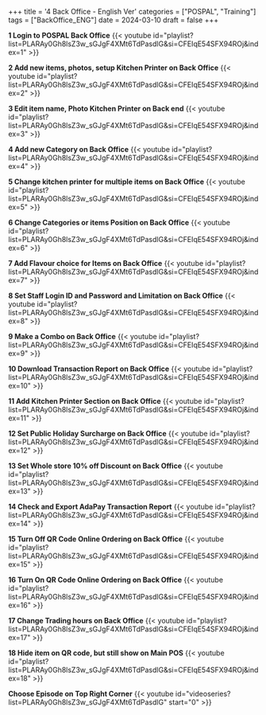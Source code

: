 +++
title = '4 Back Office - English Ver'
categories = ["POSPAL", "Training"]
tags = ["BackOffice_ENG"]
date = 2024-03-10
draft = false
+++

**1 Login to POSPAL Back Office**
{{< youtube id="playlist?list=PLARAy0Gh8lsZ3w_sGJgF4XMt6TdPasdlG&si=CFEIqE54SFX94ROj&index=1" >}}

**2 Add new items, photos, setup Kitchen Printer on Back Office**
{{< youtube id="playlist?list=PLARAy0Gh8lsZ3w_sGJgF4XMt6TdPasdlG&si=CFEIqE54SFX94ROj&index=2" >}}

**3 Edit item name, Photo Kitchen Printer on Back end**
{{< youtube id="playlist?list=PLARAy0Gh8lsZ3w_sGJgF4XMt6TdPasdlG&si=CFEIqE54SFX94ROj&index=3" >}}

**4 Add new Category on Back Office**
{{< youtube id="playlist?list=PLARAy0Gh8lsZ3w_sGJgF4XMt6TdPasdlG&si=CFEIqE54SFX94ROj&index=4" >}}

**5 Change kitchen printer for multiple items on Back Office**
{{< youtube id="playlist?list=PLARAy0Gh8lsZ3w_sGJgF4XMt6TdPasdlG&si=CFEIqE54SFX94ROj&index=5" >}}

**6 Change Categories or items Position on Back Office**
{{< youtube id="playlist?list=PLARAy0Gh8lsZ3w_sGJgF4XMt6TdPasdlG&si=CFEIqE54SFX94ROj&index=6" >}}

**7 Add Flavour choice for Items on Back Office**
{{< youtube id="playlist?list=PLARAy0Gh8lsZ3w_sGJgF4XMt6TdPasdlG&si=CFEIqE54SFX94ROj&index=7" >}}

**8 Set Staff Login ID and Password and Limitation on Back Office**
{{< youtube id="playlist?list=PLARAy0Gh8lsZ3w_sGJgF4XMt6TdPasdlG&si=CFEIqE54SFX94ROj&index=8" >}}

**9 Make a Combo on Back Office**
{{< youtube id="playlist?list=PLARAy0Gh8lsZ3w_sGJgF4XMt6TdPasdlG&si=CFEIqE54SFX94ROj&index=9" >}}

**10 Download Transaction Report on Back Office**
{{< youtube id="playlist?list=PLARAy0Gh8lsZ3w_sGJgF4XMt6TdPasdlG&si=CFEIqE54SFX94ROj&index=10" >}}

**11 Add Kitchen Printer Section on Back Office**
{{< youtube id="playlist?list=PLARAy0Gh8lsZ3w_sGJgF4XMt6TdPasdlG&si=CFEIqE54SFX94ROj&index=11" >}}

**12 Set Public Holiday Surcharge on Back Office**
{{< youtube id="playlist?list=PLARAy0Gh8lsZ3w_sGJgF4XMt6TdPasdlG&si=CFEIqE54SFX94ROj&index=12" >}}

**13 Set Whole store 10% off Discount on Back Office**
{{< youtube id="playlist?list=PLARAy0Gh8lsZ3w_sGJgF4XMt6TdPasdlG&si=CFEIqE54SFX94ROj&index=13" >}}

**14 Check and Export AdaPay Transaction Report**
{{< youtube id="playlist?list=PLARAy0Gh8lsZ3w_sGJgF4XMt6TdPasdlG&si=CFEIqE54SFX94ROj&index=14" >}}

**15 Turn Off QR Code Online Ordering on Back Office**
{{< youtube id="playlist?list=PLARAy0Gh8lsZ3w_sGJgF4XMt6TdPasdlG&si=CFEIqE54SFX94ROj&index=15" >}}

**16 Turn On QR Code Online Ordering on Back Office**
{{< youtube id="playlist?list=PLARAy0Gh8lsZ3w_sGJgF4XMt6TdPasdlG&si=CFEIqE54SFX94ROj&index=16" >}}

**17 Change Trading hours on Back Office**
{{< youtube id="playlist?list=PLARAy0Gh8lsZ3w_sGJgF4XMt6TdPasdlG&si=CFEIqE54SFX94ROj&index=17" >}}

**18 Hide item on QR code, but still show on Main POS**
{{< youtube id="playlist?list=PLARAy0Gh8lsZ3w_sGJgF4XMt6TdPasdlG&si=CFEIqE54SFX94ROj&index=18" >}}

**Choose Episode on Top Right Corner**
{{< youtube id="videoseries?list=PLARAy0Gh8lsZ3w_sGJgF4XMt6TdPasdlG"  start="0" >}}
